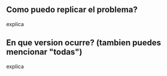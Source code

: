 ## Como puedo replicar el problema?
explica
## En que version ocurre? (tambien puedes mencionar "todas")
explica
